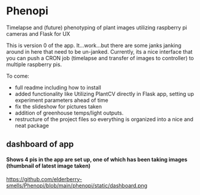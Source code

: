 # Phenopi
Timelapse and (future) phenotyping of plant images utilizing raspberry pi cameras and Flask for UX

This is version 0 of the app.  It...work...but there are some janks janking around in here that need to be un-janked.  Currently, its a nice interface that you can push a CRON job (timelapse and transfer of images to controller) to multiple raspberry pis.  

To come:

- full readme including how to install
- added functionality like Utilizing PlantCV directly in Flask app, setting up experiment parameters ahead of time
- fix the slideshow for pictures taken
- addition of greenhouse temps/light outputs.
- restructure of the project files so everything is organized into a nice and neat package


## dashboard of app
#### Shows 4 pis in the app are set up, one of which has been taking images (thumbnail of latest image taken)

https://github.com/elderberry-smells/Phenopi/blob/main/phenopi/static/dashboard.png
